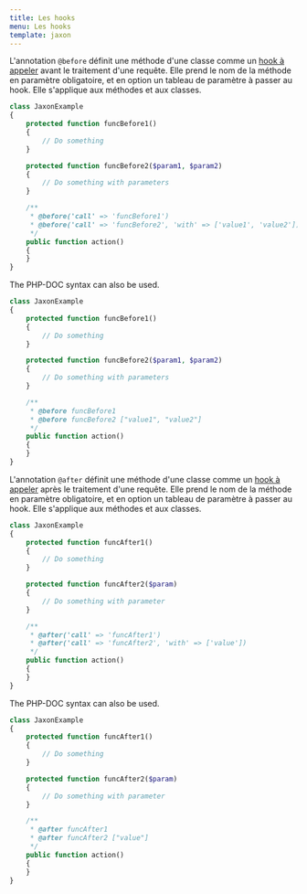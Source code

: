 ```yaml
---
title: Les hooks
menu: Les hooks
template: jaxon
---
```


L'annotation `@before` définit une méthode d'une classe comme un [hook à appeler](../../05.features/05.hooks/) avant le traitement d'une requête.
Elle prend le nom de la méthode en paramètre obligatoire, et en option un tableau de paramètre à passer au hook.
Elle s'applique aux méthodes et aux classes.

```php
class JaxonExample
{
    protected function funcBefore1()
    {
        // Do something
    }

    protected function funcBefore2($param1, $param2)
    {
        // Do something with parameters
    }

    /**
     * @before('call' => 'funcBefore1')
     * @before('call' => 'funcBefore2', 'with' => ['value1', 'value2'])
     */
    public function action()
    {
    }
}
```

The PHP-DOC syntax can also be used.

```php
class JaxonExample
{
    protected function funcBefore1()
    {
        // Do something
    }

    protected function funcBefore2($param1, $param2)
    {
        // Do something with parameters
    }

    /**
     * @before funcBefore1
     * @before funcBefore2 ["value1", "value2"]
     */
    public function action()
    {
    }
}
```

L'annotation `@after` définit une méthode d'une classe comme un [hook à appeler](../../05.features/05.hooks/) après le traitement d'une requête.
Elle prend le nom de la méthode en paramètre obligatoire, et en option un tableau de paramètre à passer au hook.
Elle s'applique aux méthodes et aux classes.

```php
class JaxonExample
{
    protected function funcAfter1()
    {
        // Do something
    }

    protected function funcAfter2($param)
    {
        // Do something with parameter
    }

    /**
     * @after('call' => 'funcAfter1')
     * @after('call' => 'funcAfter2', 'with' => ['value'])
     */
    public function action()
    {
    }
}
```

The PHP-DOC syntax can also be used.

```php
class JaxonExample
{
    protected function funcAfter1()
    {
        // Do something
    }

    protected function funcAfter2($param)
    {
        // Do something with parameter
    }

    /**
     * @after funcAfter1
     * @after funcAfter2 ["value"]
     */
    public function action()
    {
    }
}
```
